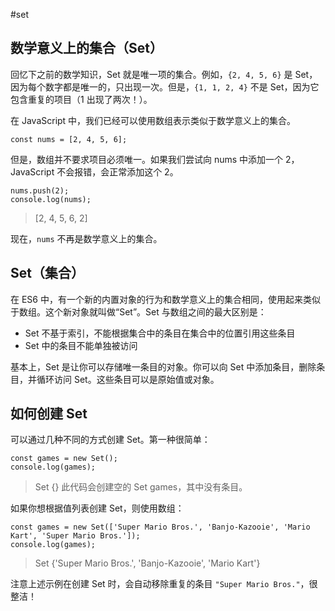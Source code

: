 #set
## 数学意义上的集合（Set）
回忆下之前的数学知识，Set 就是唯一项的集合。例如，`{2, 4, 5, 6}` 是 Set，因为每个数字都是唯一的，只出现一次。但是，`{1, 1, 2, 4}` 不是 Set，因为它包含重复的项目（1 出现了两次！）。

在 JavaScript 中，我们已经可以使用数组表示类似于数学意义上的集合。

```
const nums = [2, 4, 5, 6];
```
但是，数组并不要求项目必须唯一。如果我们尝试向 nums 中添加一个 2，JavaScript 不会报错，会正常添加这个 2。

```
nums.push(2);
console.log(nums);
```

>[2, 4, 5, 6, 2]

现在，`nums` 不再是数学意义上的集合。

## Set（集合）

在 ES6 中，有一个新的内置对象的行为和数学意义上的集合相同，使用起来类似于数组。这个新对象就叫做“Set”。Set 与数组之间的最大区别是：

* Set 不基于索引，不能根据集合中的条目在集合中的位置引用这些条目
* Set 中的条目不能单独被访问

基本上，Set 是让你可以存储唯一条目的对象。你可以向 Set 中添加条目，删除条目，并循环访问 Set。这些条目可以是原始值或对象。

## 如何创建 Set
可以通过几种不同的方式创建 Set。第一种很简单：

```
const games = new Set();
console.log(games);
```

>Set {}
此代码会创建空的 Set games，其中没有条目。

如果你想根据值列表创建 Set，则使用数组：

```
const games = new Set(['Super Mario Bros.', 'Banjo-Kazooie', 'Mario Kart', 'Super Mario Bros.']);
console.log(games);
```

>Set {'Super Mario Bros.', 'Banjo-Kazooie', 'Mario Kart'}

注意上述示例在创建 Set 时，会自动移除重复的条目 `"Super Mario Bros."`，很整洁！